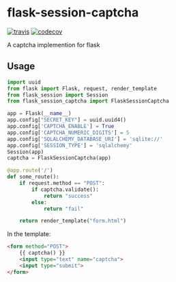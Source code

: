 # flask-session-captcha
[![travis](https://travis-ci.org/Tethik/another-flask-captcha.svg)](https://travis-ci.org/Tethik/another-flask-captcha)
[![codecov](https://codecov.io/gh/Tethik/another-flask-captcha/branch/master/graph/badge.svg)](https://codecov.io/gh/Tethik/another-flask-captcha)

A captcha implemention for flask

## Usage
```python
import uuid
from flask import Flask, request, render_template
from flask_session import Session
from flask_session_captcha import FlaskSessionCaptcha

app = Flask(__name__)
app.config["SECRET_KEY"] = uuid.uuid4()
app.config['CAPTCHA_ENABLE'] = True
app.config['CAPTCHA_NUMERIC_DIGITS'] = 5
app.config['SQLALCHEMY_DATABASE_URI'] = 'sqlite://'
app.config['SESSION_TYPE'] = 'sqlalchemy'
Session(app)
captcha = FlaskSessionCaptcha(app)

@app.route('/')
def some_route():    
    if request.method == "POST":
        if captcha.validate():
            return "success"
        else:
            return "fail"

    return render_template("form.html")
```

In the template:

```html
<form method="POST">
    {{ captcha() }}
    <input type="text" name="captcha">
    <input type="submit">
</form>
```